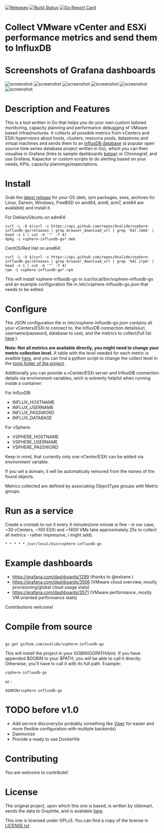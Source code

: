 [![Releases](https://img.shields.io/github/release/Oxalide/vsphere-influxdb-go.svg?style=flat-square)](https://github.com/Oxalide/vsphere-influxdb-go/releases/latest) [![Build Status](https://travis-ci.org/Oxalide/vsphere-influxdb-go.svg?branch=master)](https://travis-ci.org/Oxalide/vsphere-influxdb-go) [![Go Report Card](https://goreportcard.com/badge/Oxalide/vsphere-influxdb-go)](https://goreportcard.com/report/github.com/Oxalide/vsphere-influxdb-go)

# Collect VMware vCenter and ESXi performance metrics and send them to InfluxDB

# Screenshots of Grafana dashboards
![screenshot](https://grafana.com/api/dashboards/3556/images/2224/image)
![screenshot](https://grafana.com/api/dashboards/3556/images/2227/image)
![screenshot](https://grafana.com/api/dashboards/3556/images/2230/image)
![screenshot](https://grafana.com/api/dashboards/3571/images/2245/image)
![screenshot](https://grafana.com/api/dashboards/3571/images/2251/image)
![screenshot](https://grafana.com/api/dashboards/3571/images/2254/image)

# Description and Features
This is a tool written in Go that helps you do your own custom tailored monitoring, capacity planning and performance debugging of VMware based infrastructures. It collects all possible metrics from vCenters and ESXi hypervisors about hosts, clusters, resource pools, datastores and virtual machines and sends them to an [InfluxDB database](https://github.com/influxdata/influxdb) (a popular open source time series database project written in Go), which you can then visualise in Grafana (links to sample dashboards [below](#example-dashboards)) or Chronograf, and use Grafana, Kapacitor or custom scripts to do alerting based on your needs, KPIs, capacity plannings/expectations.

# Install 
Grab the [latest release](https://github.com/Oxalide/vsphere-influxdb-go/releases/latest) for your OS (deb, rpm packages, exes, archives for Linux, Darwin, Windows, FreeBSD on amd64, arm6, arm7, arm64 are available) and install it.

For Debian/Ubuntu on adm64:
```
curl -L -O $(curl -s https://api.github.com/repos/Oxalide/vsphere-influxdb-go/releases | grep browser_download_url | grep '64[.]deb' | head -n 1 | cut -d '"' -f 4)
dpkg -i vsphere-influxdb-go*.deb
```

CentOS/Red Hat on amd64:
```
curl -L -O $(curl -s https://api.github.com/repos/Oxalide/vsphere-influxdb-go/releases | grep browser_download_url | grep '64[.]rpm' | head -n 1 | cut -d '"' -f 4)
rpm -i vsphere-influxdb-go*.rpm
```

This will install vsphere-influxdb-go in /usr/local/bin/vsphere-influxdb-go and an example configuration file in /etc/vsphere-influxdb-go.json that needs to be edited.


# Configure

The JSON configuration file in /etc/vsphere-influxdb-go.json contains all your vCenters/ESXi to connect to, the InfluxDB connection details(url, username/password, database to use), and the metrics to collect(full list [here](http://www.virten.net/2015/05/vsphere-6-0-performance-counter-description/) ).

**Note: Not all metrics are available directly, you might need to change your metric collection level.**
A table with the level needed for each metric is availble [here](http://www.virten.net/2015/05/which-performance-counters-are-available-in-each-statistic-level/), and you can find a python script to change the collect level in the [tools folder of the project](./tools/).

Additionally  you can provide a vCenter/ESXi server and InfluxDB connection details via environment variables, wich is extremly helpful when running inside a container:

For InfluxDB:
* INFLUX\_HOSTNAME
* INFLUX\_USERNAME
* INFLUX\_PASSWORD
* INFLUX\_DATABASE

For vSphere:
* VSPHERE\_HOSTNAME
* VSPHERE\_USERNAME
* VSPHERE\_PASSWORD 

Keep in mind, that currently only one vCenter/ESXi can be added via environment variable.

If you set a domain, it will be automaticaly removed from the names of the found objects.

Metrics collected are defined by associating ObjectType groups with Metric groups.


# Run as a service

Create a crontab to run it every X minutes(one minute is fine - in our case, ~30 vCenters, ~100 ESXi and ~1400 VMs take approximately 25s to collect all metrics - rather impressive, i might add).
```
* * * * * /usr/local/bin/vsphere-influxdb-go
```

# Example dashboards
* https://grafana.com/dashboards/1299 (thanks to @exbane )
* https://grafana.com/dashboards/3556 (VMware cloud overview, mostly provisioning/global cloud usage stats)
* https://grafana.com/dashboards/3571 (VMware performance, mostly VM oriented performance stats)

Contributions welcome!


# Compile from source

```

go get github.com/oxalide/vsphere-influxdb-go

```
This will install the project in your $GOBIN($GOPATH/bin). If you have appended $GOBIN to your $PATH, you will be able to call it directly. Otherwise, you'll have to call it with its full path.
Example:
```
vsphere-influxdb-go
```
or :
```
$GOBIN/vsphere-influxdb-go
```

# TODO before v1.0
* Add service discovery(or probably something like [Viper](https://github.com/spf13/viper) for easier and more flexible configuration with multiple backends)
* Daemonize
* Provide a ready to use Dockerfile

# Contributing
You are welcome to contribute!

# License 

The original project, upon which this one is based, is written by cblomart, sends the data to Graphite, and is available [here](https://github.com/cblomart/vsphere-graphite). 

This one is licensed under GPLv3. You can find a copy of the license in [LICENSE.txt](./LICENSE.txt)


